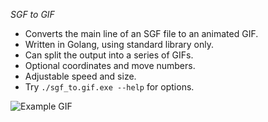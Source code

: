 *SGF to GIF*

* Converts the main line of an SGF file to an animated GIF.
* Written in Golang, using standard library only.
* Can split the output into a series of GIFs.
* Optional coordinates and move numbers.
* Adjustable speed and size.
* Try `./sgf_to.gif.exe --help` for options.

![Example GIF](https://raw.githubusercontent.com/fohristiwhirl/sgf_to_gif/master/dragon.gif?)
